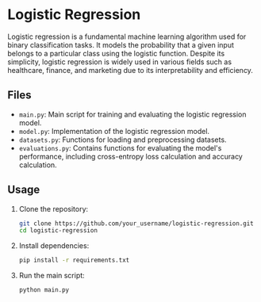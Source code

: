 # Logistic Regression

Logistic regression is a fundamental machine learning algorithm used for binary classification tasks. It models the probability that a given input belongs to a particular class using the logistic function. Despite its simplicity, logistic regression is widely used in various fields such as healthcare, finance, and marketing due to its interpretability and efficiency.

## Files

- `main.py`: Main script for training and evaluating the logistic regression model.
- `model.py`: Implementation of the logistic regression model.
- `datasets.py`: Functions for loading and preprocessing datasets.
- `evaluations.py`: Contains functions for evaluating the model's performance, including cross-entropy loss calculation and accuracy calculation.

## Usage

1. Clone the repository:
    ```bash
    git clone https://github.com/your_username/logistic-regression.git
    cd logistic-regression
    ```

2. Install dependencies:
    ```bash
    pip install -r requirements.txt
    ```

3. Run the main script:
    ```bash
    python main.py
    ```
